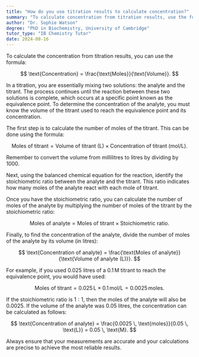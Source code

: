 ```yaml
---
title: "How do you use titration results to calculate concentration?"
summary: "To calculate concentration from titration results, use the formula: concentration equals moles divided by volume."
author: "Dr. Sophie Watson"
degree: "PhD in Biochemistry, University of Cambridge"
tutor_type: "IB Chemistry Tutor"
date: 2024-08-16
---
```


To calculate the concentration from titration results, you can use the formula:

$$
\text{Concentration} = \frac{\text{Moles}}{\text{Volume}}.
$$

In a titration, you are essentially mixing two solutions: the analyte and the titrant. The process continues until the reaction between these two solutions is complete, which occurs at a specific point known as the equivalence point. To determine the concentration of the analyte, you must know the volume of the titrant used to reach the equivalence point and its concentration.

The first step is to calculate the number of moles of the titrant. This can be done using the formula:

$$
\text{Moles of titrant} = \text{Volume of titrant (L)} \times \text{Concentration of titrant (mol/L)}.
$$

Remember to convert the volume from millilitres to litres by dividing by $1000$.

Next, using the balanced chemical equation for the reaction, identify the stoichiometric ratio between the analyte and the titrant. This ratio indicates how many moles of the analyte react with each mole of titrant.

Once you have the stoichiometric ratio, you can calculate the number of moles of the analyte by multiplying the number of moles of the titrant by the stoichiometric ratio:

$$
\text{Moles of analyte} = \text{Moles of titrant} \times \text{Stoichiometric ratio}.
$$

Finally, to find the concentration of the analyte, divide the number of moles of the analyte by its volume (in litres):

$$
\text{Concentration of analyte} = \frac{\text{Moles of analyte}}{\text{Volume of analyte (L)}}.
$$

For example, if you used $0.025$ litres of a $0.1 \, \text{M}$ titrant to reach the equivalence point, you would have used:

$$
\text{Moles of titrant} = 0.025 \, \text{L} \times 0.1 \, \text{mol/L} = 0.0025 \, \text{moles}.
$$

If the stoichiometric ratio is $1:1$, then the moles of the analyte will also be $0.0025$. If the volume of the analyte was $0.05$ litres, the concentration can be calculated as follows:

$$
\text{Concentration of analyte} = \frac{0.0025 \, \text{moles}}{0.05 \, \text{L}} = 0.05 \, \text{M}.
$$

Always ensure that your measurements are accurate and your calculations are precise to achieve the most reliable results.
    